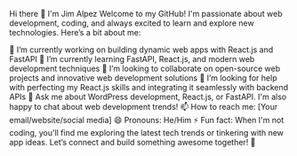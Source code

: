 Hi there 👋 I'm Jim Alpez
Welcome to my GitHub! I'm passionate about web development, coding, and always excited to learn and explore new technologies. Here’s a bit about me:

🔭 I’m currently working on building dynamic web apps with React.js and FastAPI
🌱 I’m currently learning FastAPI, React.js, and modern web development techniques
👯 I’m looking to collaborate on open-source web projects and innovative web development solutions
🤔 I’m looking for help with perfecting my React.js skills and integrating it seamlessly with backend APIs
💬 Ask me about WordPress development, React.js, or FastAPI. I'm also happy to chat about web development trends!
📫 How to reach me: [Your email/website/social media]
😄 Pronouns: He/Him
⚡ Fun fact: When I'm not coding, you'll find me exploring the latest tech trends or tinkering with new app ideas.
Let’s connect and build something awesome together! 🚀
